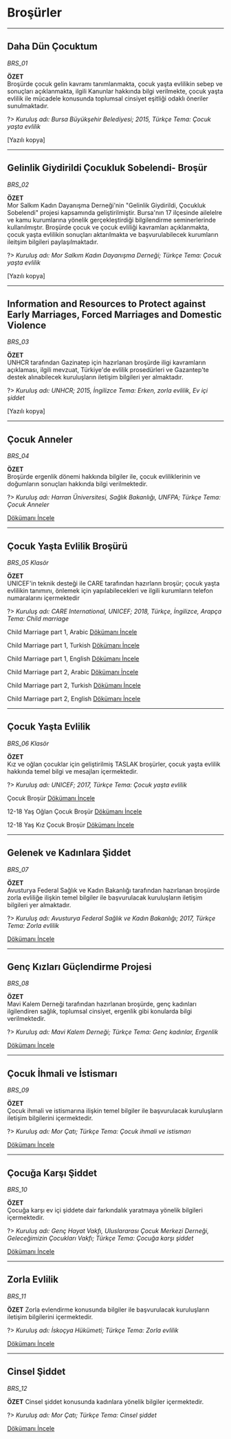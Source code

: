 # Broşürler
***

## Daha Dün Çocuktum
*BRS_01*

**ÖZET**  
Broşürde çocuk gelin kavramı tanımlanmakta, çocuk yaşta evlilikin sebep ve sonuçları açıklanmakta, ilgili Kanunlar hakkında bilgi verilmekte, çocuk yaşta evlilik ile mücadele konusunda toplumsal cinsiyet eşitliği odaklı öneriler sunulmaktadır.

?> *Kuruluş adı: Bursa Büyükşehir Belediyesi; 2015, Türkçe Tema: Çocuk yaşta evlilik*

[Yazılı kopya]

***

## Gelinlik Giydirildi Çocukluk Sobelendi- Broşür
*BRS_02*

**ÖZET**  
Mor Salkım Kadın Dayanışma Derneği'nin "Gelinlik Giydirildi, Çocukluk Sobelendi" projesi kapsamında geliştirilmiştir. Bursa'nın 17 ilçesinde ailelelre ve kamu kurumlarına yönelik gerçekleştirdiği bilgilendirme seminerlerinde kullanılmıştır. Broşürde çocuk ve çocuk evliliği kavramları açıklanmakta, çocuk yaşta evlilikin sonuçları aktarılmakta ve başvurulabilecek kurumların ileitşim bilgileri paylaşılmaktadır.

?> *Kuruluş adı: Mor Salkım Kadın Dayanışma Derneği; Türkçe Tema: Çocuk yaşta evlilik*

[Yazılı kopya]

***

## Information and Resources to Protect against Early Marriages, Forced Marriages and Domestic Violence
*BRS_03*

**ÖZET**  
UNHCR tarafından Gazinatep için hazırlanan broşürde iligi kavramların açıklaması, ilgili mevzuat, Türkiye'de evlilik prosedürleri ve Gazantep'te destek alınabilecek kuruluşların iletişim bilgileri yer almaktadır.

?> *Kuruluş adı: UNHCR; 2015, İngilizce Tema: Erken, zorla evlilik, Ev içi şiddet*

[Yazılı kopya]

***

## Çocuk Anneler
*BRS_04*

**ÖZET**  
Broşürde ergenlik dönemi hakkında bilgiler ile, çocuk evliliklerinin ve doğumların sonuçları hakkında bilgi verilmektedir.

?> *Kuruluş adı: Harran Üniversitesi, Sağlık Bakanlığı, UNFPA; Türkçe Tema: Çocuk Anneler*

[Dökümanı İncele](downloads\BRS\BRS_04.pdf ':ignore')

***

## Çocuk Yaşta Evlilik Broşürü
*BRS_05 Klasör*  

**ÖZET**  
 UNICEF'in teknik desteği ile CARE tarafından hazırlann broşür; çocuk yaşta evlilikin tanımını, önlemek için yapılabilecekleri ve ilgili kurumların telefon numaralarını içermektedir

?> *Kuruluş adı: CARE International, UNICEF; 2018, Türkçe, İngilizce, Arapça Tema: Child marriage*  

Child Marriage part 1, Arabic [Dökümanı İncele](downloads\BRS\BRS_05\Child_Marriage_1_AR.pdf ':ignore')

Child Marriage part 1, Turkish [Dökümanı İncele](downloads\BRS\BRS_05\Child_Marriage_1_TR.pdf ':ignore')

Child Marriage part 1, English [Dökümanı İncele](downloads\BRS\BRS_05\Child_Marriage_1.pdf ':ignore')

Child Marriage part 2, Arabic [Dökümanı İncele](downloads\BRS\BRS_05\Child_Marriage_2_AR.pdf ':ignore')

Child Marriage part 2, Turkish [Dökümanı İncele](downloads\BRS\BRS_05\Child_Marriage_2_TR.pdf ':ignore')

Child Marriage part 2, English [Dökümanı İncele](downloads\BRS\BRS_05\Child_Marriage_2.pdf ':ignore')

***

## Çocuk Yaşta Evlilik
*BRS_06 Klasör*  

**ÖZET**  
 Kız ve oğlan çocuklar için geliştirilmiş TASLAK broşürler, çocuk yaşta evlilik hakkında temel bilgi ve mesajları içermektedir.

?> *Kuruluş adı: UNICEF; 2017, Türkçe Tema: Çocuk yaşta evlilik*  

Çocuk Broşür [Dökümanı İncele](downloads\BRS\BRS_06\Cocuk_brosur.pdf ':ignore')

12-18 Yaş Oğlan Çocuk Broşür [Dökümanı İncele](downloads\BRS\BRS_06\erkek_cocuk_brosur_1.pdf ':ignore')

12-18 Yaş Kız Çocuk Broşür [Dökümanı İncele](downloads\BRS\BRS_06\Kiz_Cocuk_Brosur.pdf ':ignore')

***

## Gelenek ve Kadınlara Şiddet
*BRS_07*

**ÖZET**  
Avusturya Federal Sağlık ve Kadın Bakanlığı tarafından hazırlanan broşürde zorla evliliğe ilişkin temel bilgiler ile başvurulacak kuruluşların iletişim bilgileri yer almaktadır.

?> *Kuruluş adı: Avusturya Federal Sağlık ve Kadın Bakanlığı; 2017, Türkçe Tema: Zorla evlilik*

[Dökümanı İncele](downloads\BRS\BRS_07.pdf ':ignore')

***

## Genç Kızları Güçlendirme Projesi
*BRS_08*

**ÖZET**  
Mavi Kalem Derneği tarafından hazırlanan broşürde, genç kadınları ilgilendiren sağlık, toplumsal cinsiyet, ergenlik gibi konularda bilgi verilmektedir.

?> *Kuruluş adı: Mavi Kalem Derneği; Türkçe Tema: Genç kadınlar, Ergenlik*

[Dökümanı İncele](downloads\BRS\BRS_08.pdf ':ignore')

***

## Çocuk İhmali ve İstismarı
*BRS_09*

**ÖZET**  
Çocuk ihmali ve istismarına ilişkin temel bilgiler ile başvurulacak kuruluşların iletişim bilgilerini içermektedir.

?> *Kuruluş adı: Mor Çatı; Türkçe Tema: Çocuk ihmali ve istismarı*

[Dökümanı İncele](downloads\BRS\BRS_09.pdf ':ignore')

***

## Çocuğa Karşı Şiddet
*BRS_10*

**ÖZET**  
Çocuğa karşı ev içi şiddete dair farkındalık yaratmaya yönelik bilgileri içermektedir.

?> *Kuruluş adı: Genç Hayat Vakfı, Uluslararası Çocuk Merkezi Derneği, Geleceğimizin Çocukları Vakfı; Türkçe Tema: Çocuğa karşı şiddet*

[Dökümanı İncele](downloads\BRS\BRS_10.pdf ':ignore')

***

## Zorla Evlilik
*BRS_11*

**ÖZET**
Zorla evlendirme konusunda bilgiler ile başvurulacak kuruluşların iletişim bilgilerini içermektedir.

?> *Kuruluş adı: İskoçya Hükümeti; Türkçe Tema: Zorla evlilik*

[Dökümanı İncele](downloads\BRS\BRS_11.pdf ':ignore')

***

## Cinsel Şiddet
*BRS_12*

**ÖZET**
Cinsel şiddet konusunda kadınlara yönelik bilgiler içermektedir.

?> *Kuruluş adı: Mor Çatı; Türkçe Tema: Cinsel şiddet*

[Dökümanı İncele](downloads\BRS\BRS_12.pdf ':ignore')

